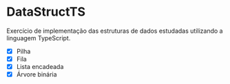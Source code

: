 # DataStructTS

Exercício de implementação das estruturas de dados estudadas utilizando a linguagem TypeScript.

-   [x] Pilha
-   [x] Fila
-   [x] Lista encadeada
-   [x] Árvore binária
